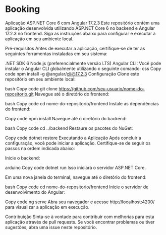 # Booking
 
Aplicação ASP.NET Core 6 com Angular 17.2.3
Este repositório contém uma aplicação desenvolvida utilizando ASP.NET Core 6 no backend e Angular 17.2.3 no frontend. 
Siga as instruções abaixo para configurar e executar a aplicação em seu ambiente local.

Pré-requisitos
Antes de executar a aplicação, certifique-se de ter as seguintes ferramentas instaladas em seu sistema:

.NET SDK 6
Node.js (preferencialmente versão LTS)
Angular CLI: Você pode instalar o Angular CLI globalmente utilizando o seguinte comando:
css
Copy code
npm install -g @angular/cli@17.2.3
Configuração
Clone este repositório em seu ambiente local:

bash
Copy code
git clone https://github.com/seu-usuario/nome-do-repositorio.git
Navegue até o diretório do frontend:

bash
Copy code
cd nome-do-repositorio/frontend
Instale as dependências do frontend:

Copy code
npm install
Navegue até o diretório do backend:

bash
Copy code
cd ../backend
Restaure os pacotes do NuGet:

Copy code
dotnet restore
Executando a Aplicação
Após concluir a configuração, você pode iniciar a aplicação. Certifique-se de seguir os passos na ordem indicada abaixo:

Inicie o backend:

arduino
Copy code
dotnet run
Isso iniciará o servidor ASP.NET Core.

Em uma nova janela do terminal, navegue até o diretório do frontend:

bash
Copy code
cd nome-do-repositorio/frontend
Inicie o servidor de desenvolvimento do Angular:

Copy code
ng serve
Abra seu navegador e acesse http://localhost:4200/ para visualizar a aplicação em execução.

Contribuição
Sinta-se à vontade para contribuir com melhorias para esta aplicação através de pull requests. Se você encontrar problemas ou tiver sugestões, abra uma issue neste repositório.

